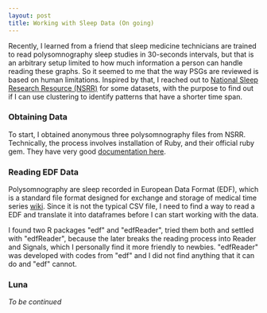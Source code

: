 ```yaml
---
layout: post
title: Working with Sleep Data (On going)
---
```


Recently, I learned from a friend that sleep medicine technicians are trained to read polysomnography sleep studies in 30-seconds intervals, but that is an arbitrary setup limited to how much information a person can handle reading these graphs. So it seemed to me that the way PSGs are reviewed is based on human limitations. Inspired by that, I reached out to [National Sleep Research Resource (NSRR)](https://sleepdata.org) for some datasets, with the purpose to find out if I can use clustering to identify patterns that have a shorter time span.

### Obtaining Data

To start, I obtained anonymous three polysomnography files from NSRR. Technically, the process involves installation of Ruby, and their official ruby gem. They have very good [documentation here](https://github.com/nsrr/nsrr-gem).

### Reading EDF Data

Polysomnography are sleep recorded in European Data Format (EDF), which is a standard file format designed for exchange and storage of medical time series [wiki](https://en.wikipedia.org/wiki/European_Data_Format). Since it is not the typical CSV file, I need to find a way to read a EDF and translate it into dataframes before I can start working with the data.

I found two R packages "edf" and "edfReader", tried them both and settled with "edfReader", because the later breaks the reading process into Reader and Signals, which I personally find it more friendly to newbies. "edfReader" was developed with codes from "edf" and I did not find anything that it can do and "edf" cannot.

### Luna

*To be continued*

